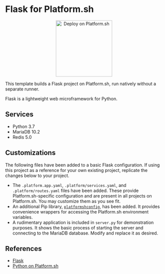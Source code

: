 # Flask for Platform.sh

<p align="center">
<a href="https://console.platform.sh/projects/create-project?template=https://raw.githubusercontent.com/platformsh/template-builder/master/templates/flask/.platform.template.yaml&utm_content=flask&utm_source=github&utm_medium=button&utm_campaign=deploy_on_platform">
    <img src="https://platform.sh/images/deploy/lg-blue.svg" alt="Deploy on Platform.sh" width="180px" />
</a>
</p>

This template builds a Flask project on Platform.sh, run natively without a separate runner.

Flask is a lightweight web microframework for Python.

## Services

* Python 3.7
* MariaDB 10.2
* Redis 5.0

## Customizations

The following files have been added to a basic Flask configuration.  If using this project as a reference for your own existing project, replicate the changes below to your project.

* The `.platform.app.yaml`, `.platform/services.yaml`, and `.platform/routes.yaml` files have been added.  These provide Platform.sh-specific configuration and are present in all projects on Platform.sh.  You may customize them as you see fit.
* An additional Pip library, [`platformshconfig`](https://github.com/platformsh/config-reader-python), has been added.  It provides convenience wrappers for accessing the Platform.sh environment variables.
* A rudimentary application is included in `server.py` for demonstration purposes.  It shows the basic process of starting the server and connecting to the MariaDB database.  Modify and replace it as desired.

## References

* [Flask](http://flask.pocoo.org/)
* [Python on Platform.sh](https://docs.platform.sh/languages/python.html)
